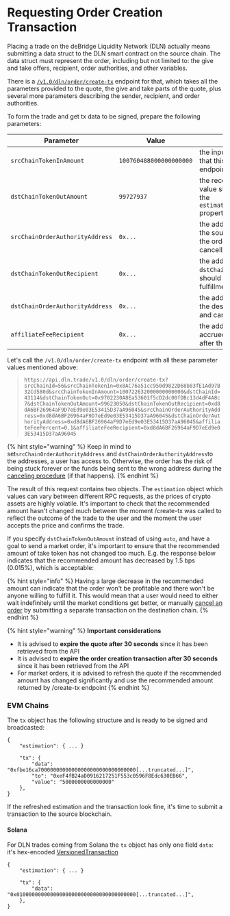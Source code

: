 # Requesting Order Creation Transaction

Placing a trade on the deBridge Liquidity Network (DLN) actually means submitting a data struct to the DLN smart contract on the source chain. The data struct must represent the order, including but not limited to: the give and take offers, recipient, order authorities, and other variables.

There is a [`/v1.0/dln/order/create-tx`](https://api.dln.trade/v1.0/#/DLN/DlnOrderControllerV10\_createOrder) endpoint for that, which takes all the parameters provided to the quote, the give and take parts of the quote, plus several more parameters describing the sender, recipient, and order authorities.

To form the trade and get tx data to be signed, prepare the following parameters:

| Parameter                       | Value                   | Description                                                                                                                                                 |
| ------------------------------- | ----------------------- | ----------------------------------------------------------------------------------------------------------------------------------------------------------- |
| `srcChainTokenInAmount`         | `100760488000000000000` | the input amount the user is willing to sell. Mind that this is a value modified by the quote endpoint and includes operating expenses.                     |
| `dstChainTokenOutAmount`        | `99727937`              | the recommended amount of output token. This value should be taken from quote response (see the `estimation.dstChainTokenOut.recommendedAmount` property)   |
| `srcChainOrderAuthorityAddress` | `0x...`                 | the address (usually, a user wallet's address) on the source chain who is is authorised to patch the order and receive funds back during order cancellation |
| `dstChainTokenOutRecipient`     | `0x...`                 | the address on the destination chain the `dstChainTokenOutAmount` of the output token should be transferred to upon successful order fulfillment            |
| `dstChainOrderAuthorityAddress` | `0x...`                 | the address (usually, a user wallet's address) on the destination chain who is authorised to patch and cancel the order                                     |
| `affiliateFeeRecipient`         | `0x...`                 | the address on the source chain where the accrued affiliate fee would be transferred to after the order is being fulfilled and unlocked                     |

Let's call the `/v1.0/dln/order/create-tx` endpoint with all these parameter values mentioned above:

> `https://api.dln.trade/v1.0/dln/order/create-tx?srcChainId=56&srcChainTokenIn=0x8AC76a51cc950d9822D68b83fE1Ad97B32Cd580d&srcChainTokenInAmount=100722632000000000000&dstChainId=43114&dstChainTokenOut=0x9702230A8Ea53601f5cD2dc00fDBc13d4dF4A8c7&dstChainTokenOutAmount=99623050&dstChainTokenOutRecipient=0xd8dA6BF26964aF9D7eEd9e03E53415D37aA96045&srcChainOrderAuthorityAddress=0xd8dA6BF26964aF9D7eEd9e03E53415D37aA96045&dstChainOrderAuthorityAddress=0xd8dA6BF26964aF9D7eEd9e03E53415D37aA96045&affiliateFeePercent=0.1&affiliateFeeRecipient=0xd8dA6BF26964aF9D7eEd9e03E53415D37aA96045`

{% hint style="warning" %}
Keep in mind to set`srcChainOrderAuthorityAddress` and `dstChainOrderAuthorityAddress`to the addresses, a user has access to. Otherwise, the order has the risk of being stuck forever or the funds being sent to the wrong address during the [canceling procedure](broken-reference) (if that happens).
{% endhint %}

The result of this request contains two objects. The `estimation` object which values can vary between different RPC requests, as the prices of crypto assets are highly volatile. It's important to check that the recommended amount hasn't changed much between the moment /create-tx was called to reflect the outcome of the trade to the user and the moment the user accepts the price and confirms the trade.

If you specify `dstChainTokenOutAmount` instead of using `auto`, and have a goal to send a market order, it's important to ensure that the recommended amount of take token has not changed too much. E.g. the response below indicates that the recommended amount has decreased by 1.5 bps (0.015%), which is acceptable:

{% hint style="info" %}
Having a large decrease in the recommended amount can indicate that the order won't be profitable and there won't be anyone willing to fulfill it. This would mean that a user would need to either wait indefinitely until the market conditions get better, or manually [cancel an order](cancelling-the-order.md) by submitting a separate transaction on the destination chain.
{% endhint %}

{% hint style="warning" %}
**Important considerations**

* It is advised to **expire the quote after 30 seconds** since it has been retrieved from the API
* It is advised to **expire the order creation transaction after 30 seconds** since it has been retrieved from the API
* For market orders, it is advised to refresh the quote if the recommended amount has changed significantly and use the recommended amount returned by /create-tx endpoint
{% endhint %}



### EVM Chains

The `tx` object has the following structure and is ready to be signed and broadcasted:

```
{
    "estimation": { ... }
    
    "tx": {
        "data": "0xfbe16ca70000000000000000000000000000000[...truncated...]",
        "to": "0xeF4fB24aD0916217251F553c0596F8Edc630EB66",
        "value": "5000000000000000"
    },
}
```

If the refreshed estimation and the transaction look fine, it's time to submit a transaction to the source blockchain.

#### Solana <a href="#solana" id="solana"></a>

For DLN trades coming from Solana the `tx` object has only one field `data`: it's hex-encoded [VersionedTransaction](https://docs.solana.com/developing/versioned-transactions)

```
{
    "estimation": { ... }
    
    "tx": {
        "data": "0x010000000000000000000000000000000000000[...truncated...]",
    },
}
```

